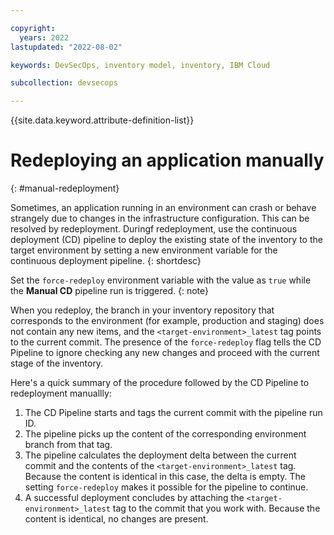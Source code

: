 ```yaml
---

copyright:
  years: 2022
lastupdated: "2022-08-02"

keywords: DevSecOps, inventory model, inventory, IBM Cloud

subcollection: devsecops

---
```


{{site.data.keyword.attribute-definition-list}}

#  Redeploying  an application manually
{: #manual-redeployment}

Sometimes, an application running in an environment can crash or behave strangely due to changes in the infrastructure configuration. This can be resolved by redeployment. Duringf redeployment, use the continuous deployment (CD) pipeline to deploy the existing state of the inventory to the target environment by setting a new environment variable for the continuous deployment pipeline.
{: shortdesc}

Set the `force-redeploy` environment variable with the value as `true` while the **Manual CD** pipeline run is triggered.
{: note}


When you redeploy, the branch in your inventory repository that corresponds to the environment (for example,  production and staging) does not contain any new items, and the `<target-environment>_latest` tag points to the current commit. The presence of the `force-redeploy` flag tells the CD Pipeline to ignore checking any new changes and proceed with the current stage of the inventory.

Here's a quick summary of the procedure followed by the CD Pipeline to redeployment manuallly:

1. The CD Pipeline starts and tags the current commit with the pipeline run ID.
2. The pipeline picks up the content of the corresponding environment branch from that tag.
3. The pipeline calculates the deployment delta between the current commit and the contents of the `<target-environment>_latest` tag. Because the content is identical in this case, the delta is empty. The setting `force-redeploy` makes it possible for the pipeline to continue.
4. A successful deployment concludes by attaching the `<target-environment>_latest` tag to the commit that you work with. Because the content is identical, no changes are present.
